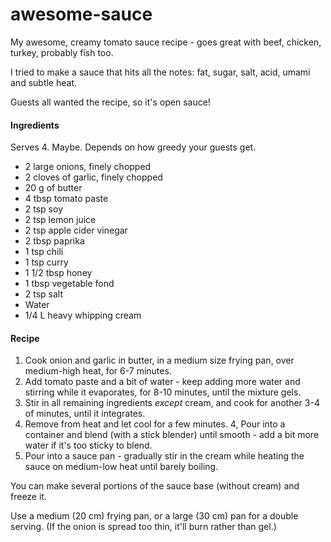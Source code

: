 # awesome-sauce

My awesome, creamy tomato sauce recipe - goes great with beef, chicken, turkey, probably fish too.

I tried to make a sauce that hits all the notes: fat, sugar, salt, acid, umami and subtle heat.

Guests all wanted the recipe, so it's open sauce!

#### Ingredients

Serves 4. Maybe. Depends on how greedy your guests get.

* 2 large onions, finely chopped
* 2 cloves of garlic, finely chopped
* 20 g of butter
* 4 tbsp tomato paste
* 2 tsp soy
* 2 tsp lemon juice
* 2 tsp apple cider vinegar
* 2 tbsp paprika
* 1 tsp chili
* 1 tsp curry
* 1 1/2 tbsp honey
* 1 tbsp vegetable fond
* 2 tsp salt
* Water
* 1/4 L heavy whipping cream

#### Recipe

1. Cook onion and garlic in butter, in a medium size frying pan, over medium-high heat, for 6-7 minutes.
2. Add tomato paste and a bit of water - keep adding more water and stirring while it evaporates, for 8-10 minutes, until the mixture gels.
3. Stir in all remaining ingredients *except* cream, and cook for another 3-4 of minutes, until it integrates.
3. Remove from heat and let cool for a few minutes.
4, Pour into a container and blend (with a stick blender) until smooth - add a bit more water if it's too sticky to blend.
5. Pour into a sauce pan - gradually stir in the cream while heating the sauce on medium-low heat until barely boiling.

You can make several portions of the sauce base (without cream) and freeze it.

Use a medium (20 cm) frying pan, or a large (30 cm) pan for a double serving. (If the onion is spread too thin, it'll burn rather than gel.)
